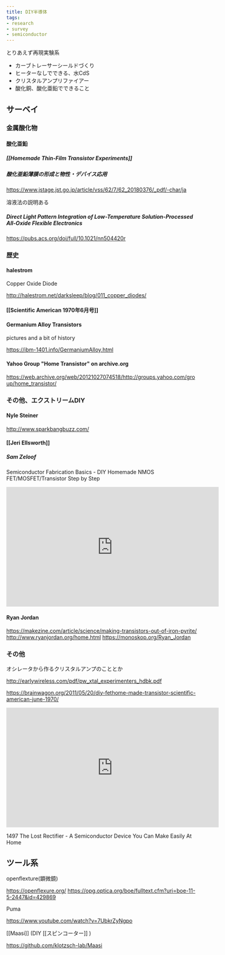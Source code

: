 ```yaml
---
title: DIY半導体
tags:
- research
- survey
- semiconductor
---
```


とりあえず再現実験系

- カーブトレーサーシールドづくり
- ヒーターなしでできる、水CdS
- クリスタルアンプリファイアー
- 酸化銅、酸化亜鉛でできること

## サーベイ

### 金属酸化物

#### 酸化亜鉛

##### [[Homemade Thin-Film Transistor Experiments]]

##### 酸化亜鉛薄膜の形成と物性・デバイス応用

https://www.jstage.jst.go.jp/article/vss/62/7/62_20180376/_pdf/-char/ja

溶液法の説明ある

##### Direct Light Pattern Integration of Low-Temperature Solution-Processed All-Oxide Flexible Electronics

https://pubs.acs.org/doi/full/10.1021/nn504420r


### 歴史

#### halestrom 

Copper Oxide Diode

http://halestrom.net/darksleep/blog/011_copper_diodes/

#### [[Scientific American 1970年6月号]]

#### Germanium Alloy Transistors

pictures and a bit of history

https://ibm-1401.info/GermaniumAlloy.html

#### Yahoo Group "Home Transistor" on archive.org

https://web.archive.org/web/20121027074518/http://groups.yahoo.com/group/home_transistor/

### その他、エクストリームDIY

#### Nyle Steiner

http://www.sparkbangbuzz.com/  

#### [[Jeri Ellsworth]]

##### Sam Zeloof

Semiconductor Fabrication Basics - DIY Homemade NMOS FET/MOSFET/Transistor Step by Step

<iframe width="560" height="315" src="https://www.youtube.com/embed/s1MCi7FliVY" title="YouTube video player" frameborder="0" allow="accelerometer; autoplay; clipboard-write; encrypted-media; gyroscope; picture-in-picture; web-share" allowfullscreen></iframe>

#### Ryan Jordan

https://makezine.com/article/science/making-transistors-out-of-iron-pyrite/
http://www.ryanjordan.org/home.html
https://monoskop.org/Ryan_Jordan

### その他

オシレータから作るクリスタルアンプのこととか

http://earlywireless.com/pdf/pw_xtal_experimenters_hdbk.pdf

https://brainwagon.org/2011/05/20/diy-fethome-made-transistor-scientific-american-june-1970/

<iframe width="560" height="315" src="https://www.youtube.com/embed/vvx1PTYyTSk" title="YouTube video player" frameborder="0" allow="accelerometer; autoplay; clipboard-write; encrypted-media; gyroscope; picture-in-picture; web-share" allowfullscreen></iframe>

1497 The Lost Rectifier - A Semiconductor Device You Can Make Easily At Home


## ツール系

openflexture(顕微鏡)

https://openflexure.org/
https://opg.optica.org/boe/fulltext.cfm?uri=boe-11-5-2447&id=429869

Puma

https://www.youtube.com/watch?v=7UbkrZyNgpo

[[Maasi]] (DIY [[スピンコーター]] )

https://github.com/klotzsch-lab/Maasi

